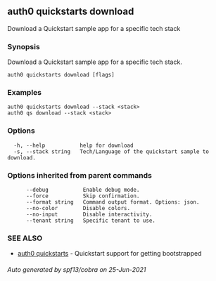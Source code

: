 ## auth0 quickstarts download

Download a Quickstart sample app for a specific tech stack

### Synopsis

Download a Quickstart sample app for a specific tech stack.

```
auth0 quickstarts download [flags]
```

### Examples

```
auth0 quickstarts download --stack <stack>
auth0 qs download --stack <stack>
```

### Options

```
  -h, --help           help for download
  -s, --stack string   Tech/Language of the quickstart sample to download.
```

### Options inherited from parent commands

```
      --debug           Enable debug mode.
      --force           Skip confirmation.
      --format string   Command output format. Options: json.
      --no-color        Disable colors.
      --no-input        Disable interactivity.
      --tenant string   Specific tenant to use.
```

### SEE ALSO

* [auth0 quickstarts](auth0_quickstarts.md)	 - Quickstart support for getting bootstrapped

###### Auto generated by spf13/cobra on 25-Jun-2021
